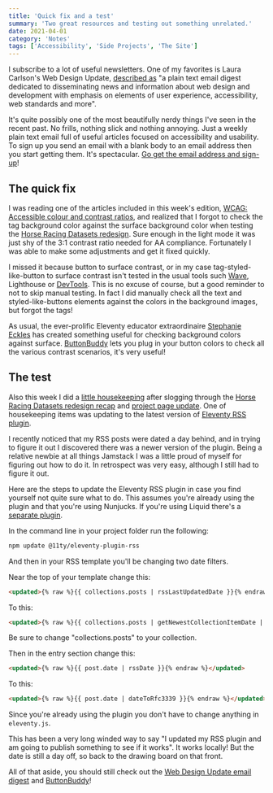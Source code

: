 ```yaml
---
title: 'Quick fix and a test'
summary: 'Two great resources and testing out something unrelated.'
date: 2021-04-01
category: 'Notes'
tags: ['Accessibility', 'Side Projects', 'The Site']
---
```


I subscribe to a lot of useful newsletters. One of my favorites is Laura Carlson's Web Design Update, [described as](https://www.d.umn.edu/itss/training/online/webdesign/webdev_listserv.html) "a plain text email digest dedicated to disseminating news and information about web design and development with emphasis on elements of user experience, accessibility, web standards and more".

It's quite possibly one of the most beautifully nerdy things I've seen in the recent past. No frills, nothing slick and nothing annoying. Just a weekly plain text email full of useful articles focused on accessibility and usability. To sign up you send an email with a blank body to an email address then you start getting them. It's spectacular. [Go get the email address and sign-up](https://www.d.umn.edu/itss/training/online/webdesign/webdev_listserv.html)!

## The quick fix

I was reading one of the articles included in this week's edition, [WCAG: Accessible colour and contrast ratios](https://bootcamp.uxdesign.cc/wcag-accessible-colour-and-contrast-ratios-5e94ea3f81f4), and realized that I forgot to check the tag background color against the surface background color when testing the [Horse Racing Datasets redesign](/notes/horse-racing-datasets-redesigned/). Sure enough in the light mode it was just shy of the 3:1 contrast ratio needed for AA compliance. Fortunately I was able to make some adjustments and get it fixed quickly.

I missed it because button to surface contrast, or in my case tag-styled-like-button to surface contrast isn't tested in the usual tools such [Wave](https://wave.webaim.org/), Lighthouse or [DevTools](https://www.smashingmagazine.com/2020/08/accessibility-chrome-devtools/). This is no excuse of course, but a good reminder to not to skip manual testing. In fact I did manually check all the text and styled-like-buttons elements against the colors in the background images, but forgot the tags!

As usual, the ever-prolific Eleventy educator extraordinaire [Stephanie Eckles](https://twitter.com/5t3ph/) has created something useful for checking background colors against surface. [ButtonBuddy](https://buttonbuddy.dev/) lets you plug in your button colors to check all the various contrast scenarios, it's very useful!

## The test
Also this week I did a [little housekeeping](/changelog/2021-04-01) after slogging through the [Horse Racing Datasets redesign recap](/notes/horse-racing-datasets-redesigned/) and [project page update](/projects/horse-racing-datasets/). One of housekeeping items was updating to the latest version of [Eleventy RSS plugin](https://www.11ty.dev/docs/plugins/rss/).

I recently noticed that my RSS posts were dated a day behind, and in trying to figure it out I discovered there was a newer version of the plugin. Being a relative newbie at all things Jamstack I was a little proud of myself for figuring out how to do it. In retrospect was very easy, although I still had to figure it out.

Here are the steps to update the Eleventy RSS plugin in case you find yourself not quite sure what to do. This assumes you're already using the plugin and that you're using Nunjucks. If you're using Liquid there's a [separate plugin](https://www.npmjs.com/package/eleventy-xml-plugin).

In the command line in your project folder run the following:

```bash
npm update @11ty/eleventy-plugin-rss
```

And then in your RSS template you'll be changing two date filters.

Near the top of your template change this:

```html
<updated>{% raw %}{{ collections.posts | rssLastUpdatedDate }}{% endraw %}</updated>
```

To this:

```html
<updated>{% raw %}{{ collections.posts | getNewestCollectionItemDate | dateToRfc3339 }}{% endraw %}</updated>
```

Be sure to change "collections.posts" to your collection.

Then in the entry section change this:

```html
<updated>{% raw %}{{ post.date | rssDate }}{% endraw %}</updated>
```

To this:

```html
<updated>{% raw %}{{ post.date | dateToRfc3339 }}{% endraw %}</updated>
```

Since you're already using the plugin you don't have to change anything in <code>eleventy.js</code>.

This has been a very long winded way to say "I updated my RSS plugin and am going to publish something to see if it works". It works locally! But the date is still a day off, so back to the drawing board on that front.

All of that aside, you should still check out the [Web Design Update email digest](https://www.d.umn.edu/itss/training/online/webdesign/webdev_listserv.html) and [ButtonBuddy](https://buttonbuddy.dev/)!
